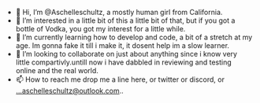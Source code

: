 - 👋 Hi, I’m @Aschelleschultz, a mostly human girl from California.
- 👀 I’m interested in a little bit of this a little bit of that, but if you got a bottle of Vodka, you got my interest for a little while.
- 🌱 I’m currently learning how to develop and code, a bit of a stretch at my age. Im gonna fake it till i make it, it dosent help im a slow learner.
- 💞️ I’m looking to collaborate on just about anything since i know very little compartivly.untill now i have dabbled in reviewing and testing online and the real world.  
- 📫 How to reach me drop me a line here, or twitter or discord, or ...aschelleschultz@outlook.com..
  
<!--  
Aschelleschultz/Aschelleschultz is a ✨ special ✨ repository because its `README.md` (this file) appears on your GitHub profile.
You can click the Preview link to take a look at your changes.
--->

            
